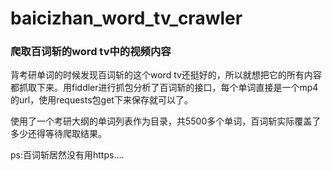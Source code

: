 # baicizhan_word_tv_crawler
### 爬取百词斩的word tv中的视频内容

背考研单词的时候发现百词斩的这个word tv还挺好的，所以就想把它的所有内容都抓取下来。用fiddler进行抓包分析了百词斩的接口，每个单词直接是一个mp4的url，使用requests包get下来保存就可以了。

使用了一个考研大纲的单词列表作为目录，共5500多个单词，百词斩实际覆盖了多少还得等待爬取结果。

ps:百词斩居然没有用https....
